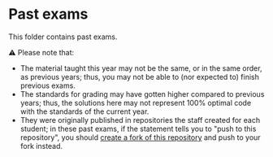 # Past exams

This folder contains past exams.

:warning: Please note that:
- The material taught this year may not be the same, or in the same order, as previous years;
  thus, you may not be able to (nor expected to) finish previous exams.
- The standards for grading may have gotten higher compared to previous years;
  thus, the solutions here may not represent 100% optimal code with the standards of the current year.
- They were originally published in repositories the staff created for each student;
  in these past exams, if the statement tells you to "push to this repository",
  you should [create a fork of this repository](https://docs.github.com/en/get-started/quickstart/fork-a-repo) and push to your fork instead.
